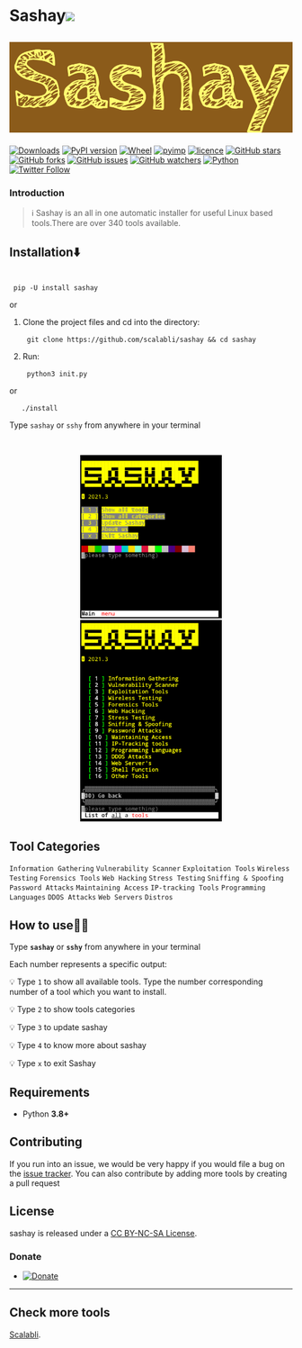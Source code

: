 <h1>Sashay<img src="https://media.giphy.com/media/12oufCB0MyZ1Go/giphy.gif" width="50"></h2>

[![Sashay](assets/sashay.png)](https://github.com/gerrishons)
---
[![Downloads](https://pepy.tech/badge/sashay)](https://pepy.tech/project/sashay)
[![PyPI version](https://badge.fury.io/py/sashay.svg)](https://badge.fury.io/py/sashay)
[![Wheel](https://img.shields.io/pypi/wheel/sashay.svg)](https://pypi.com/project/sashay)
[![pyimp](https://img.shields.io/pypi/implementation/sashay.svg)](https://pypi.com/project/sashay)
[![licence](https://img.shields.io/pypi/l/sashay.svg)](https://opensource.org/licenses/MIT)
[![GitHub stars](https://img.shields.io/github/stars/scalabli/sashay.svg)](https://github.com/scalabli/sashay/stargazers)
[![GitHub forks](https://img.shields.io/github/forks/viewerdiscretion/sashay.svg)](https://github.com/viewerdiscretion/sashay/network/members)
[![GitHub issues](https://img.shields.io/github/issues/viewerdiscretion/sashay.svg)](https://github.com/viewerdiscretion/sashay/issues)
[![GitHub watchers](https://img.shields.io/github/watchers/secretum-inc/sashay.svg)](https://github.com/viewerdiscretion/sashay/watchers)
[![Python](https://img.shields.io/badge/language-Python%203-blue.svg)](https://www.python.org)
[![Twitter Follow](https://img.shields.io/twitter/follow/gerrishon_s?style=social)](https://twitter.com/gerrishon_s)


### Introduction
> :information_source: Sashay is an all in one automatic installer for useful Linux based tools.There are over 340 tools available. 

## Installation⬇️

```console

 pip -U install sashay

```

or

1. Clone the project files and cd into the directory:

        git clone https://github.com/scalabli/sashay && cd sashay

2. Run:
     
        python3 init.py
or

       ./install



Type `sashay` or `sshy` from anywhere in your terminal


<br>
<p align="center">
<img width="50%" src="pics/home_2021.2.png"/>
<img width="50%" src="pics/categories_2021.2.png"/>
</p>

## Tool Categories 
`Information Gathering`
`Vulnerability Scanner`
`Exploitation Tools`
`Wireless Testing`
`Forensics Tools`
`Web Hacking`
`Stress Testing`
`Sniffing & Spoofing`
`Password Attacks`
`Maintaining Access`
`IP-tracking Tools`
`Programming Languages`
`DDOS Attacks`
`Web Servers`
`Distros`




## How to use👨‍💻

Type **`sashay`** or **`sshy`** from anywhere in your terminal

Each number represents a specific output:

:bulb: Type `1` to show all available tools. Type the number corresponding number of a tool which you want to install.

:bulb: Type `2` to show tools categories

:bulb: Type `3` to  update sashay

:bulb: Type `4` to know more about sashay

:bulb: Type `x` to exit Sashay

## Requirements
* Python **3.8+**

## Contributing

If you run into an issue, we would be very happy if you would file a bug on the [issue tracker](https://github.com/scalabli/sashay/issues). You can also contribute by adding more tools by creating a pull request

## License

sashay is released under a [CC BY-NC-SA License](https://creativecommons.org/licenses/by-nc-sa/4.0/legalcode).

 


### Donate

* <a href="https://www.paypal.com/donate?hosted_button_id=KP893BC2EKK54" target="_blank"><img src="https://res.cloudinary.com/edev/image/upload/v1583011476/button_y8hgt8.png" alt="Donate" style="width: 250px !important; height: 60px !important;" width="250" height="60"></a>


------------------------------------------------------------------------

## Check more tools 

[Scalabli](https://github.com/scalabli/). 

